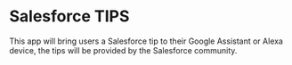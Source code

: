 # Salesforce  TIPS

This app will bring users a Salesforce tip to their Google Assistant or Alexa device, the 
tips will be provided by the Salesforce community.

